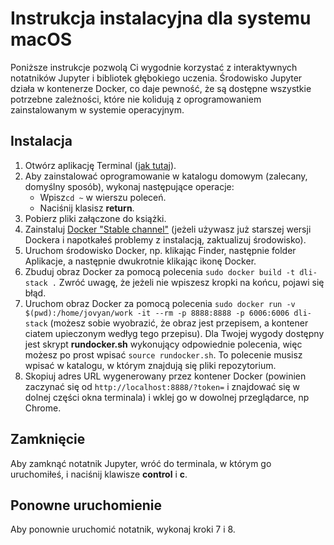 
# Instrukcja instalacyjna dla systemu macOS

Poniższe instrukcje pozwolą Ci wygodnie korzystać z interaktywnych notatników Jupyter i bibliotek głębokiego uczenia. Środowisko Jupyter działa w kontenerze Docker, co daje pewność, że są dostępne wszystkie potrzebne zależności, które nie kolidują z oprogramowaniem zainstalowanym w systemie operacyjnym.

## Instalacja

1. Otwórz aplikację Terminal ([jak tutaj](http://www.wikihow.com/Open-a-Terminal-Window-in-Mac)).
2. Aby zainstalować oprogramowanie w katalogu domowym (zalecany, domyślny sposób), wykonaj następujące operacje:
	* Wpisz`cd ~` w wierszu poleceń.
	* Naciśnij klasisz **return**.
3. Pobierz pliki załączone do książki.
4. Zainstaluj [Docker "Stable channel"](https://docs.docker.com/docker-for-mac/install/) (jeżeli używasz już starszej wersji Dockera i napotkałeś problemy z instalacją, zaktualizuj środowisko).
5. Uruchom środowisko Docker, np. klikając Finder, następnie folder Aplikacje, a następnie dwukrotnie klikając ikonę Docker.
6. Zbuduj obraz Docker za pomocą polecenia `sudo docker build -t dli-stack .` Zwróć uwagę, że jeżeli nie wpiszesz kropki na końcu, pojawi się błąd.
7. Uruchom obraz Docker za pomocą polecenia `sudo docker run -v $(pwd):/home/jovyan/work -it --rm -p 8888:8888 -p 6006:6006 dli-stack` (możesz sobie wyobrazić, że obraz jest przepisem, a kontener ciatem upieczonym wedłyg tego przepisu). Dla Twojej wygody dostępny jest skrypt  **rundocker.sh** wykonujący odpowiednie polecenia, więc możesz po prost wpisać `source rundocker.sh`. To polecenie musisz wpisać w katalogu, w którym znajdują się pliki repozytorium.
8. Skopiuj adres URL wygenerowany przez kontener Docker (powinien zaczynać się od `http://localhost:8888/?token=` i znajdować się w dolnej części okna terminala) i wklej go w dowolnej przeglądarce, np Chrome.

## Zamknięcie

Aby zamknąć notatnik Jupyter, wróć do terminala, w którym go uruchomiłeś, i naciśnij klawisze **control** i **c**.

## Ponowne uruchomienie

Aby ponownie uruchomić notatnik, wykonaj kroki 7 i 8.
